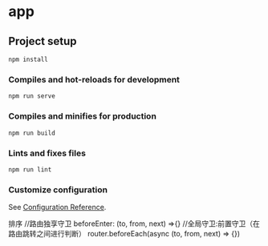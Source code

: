 # app

## Project setup
```
npm install
```

### Compiles and hot-reloads for development
```
npm run serve
```

### Compiles and minifies for production
```
npm run build
```

### Lints and fixes files
```
npm run lint
```

### Customize configuration
See [Configuration Reference](https://cli.vuejs.org/config/).


排序
//路由独享守卫
beforeEnter: (to, from, next) =>{}
//全局守卫:前置守卫（在路由跳转之间进行判断）
router.beforeEach(async (to, from, next) => {})